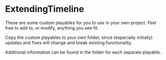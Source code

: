 # ExtendingTimeline

These are some custom playables for you to use in your own project.
Feel free to add to, or modify, anything you see fit.

Copy the custom playables to your own folder, since (especially initially) updates and fixes will change and break existing functionality.

Additional information can be found in the folder for each separate playable. 

